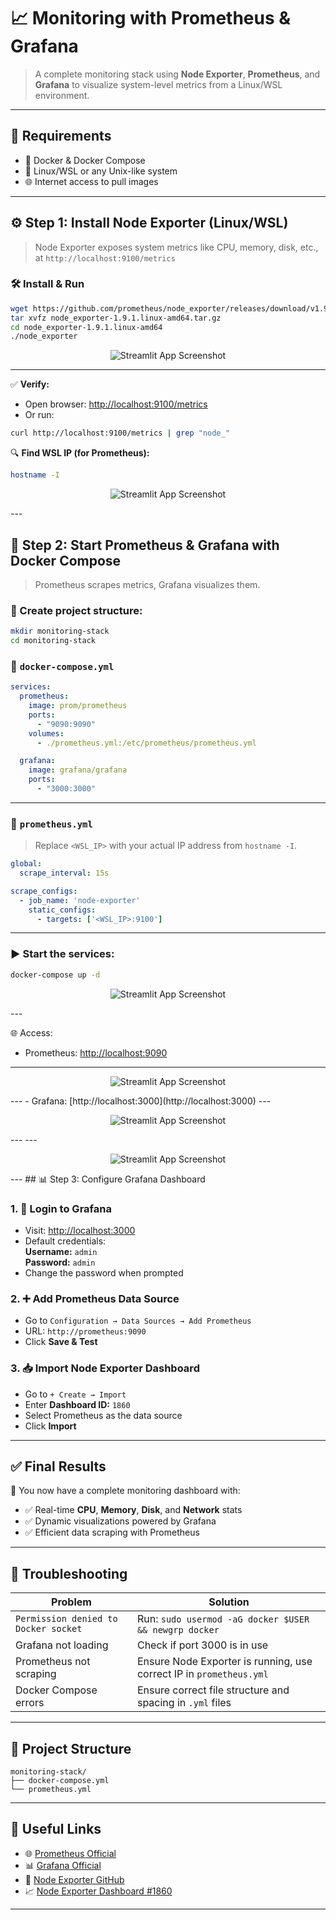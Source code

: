 
# 📈 Monitoring with Prometheus & Grafana

> A complete monitoring stack using **Node Exporter**, **Prometheus**, and **Grafana** to visualize system-level metrics from a Linux/WSL environment.



---

## 🧰 Requirements

- 🐳 Docker & Docker Compose
- 🐧 Linux/WSL or any Unix-like system
- 🌐 Internet access to pull images

---

## ⚙️ Step 1: Install Node Exporter (Linux/WSL)

> Node Exporter exposes system metrics like CPU, memory, disk, etc., at `http://localhost:9100/metrics`

### 🛠 Install & Run

```bash
wget https://github.com/prometheus/node_exporter/releases/download/v1.9.1/node_exporter-1.9.1.linux-amd64.tar.gz
tar xvfz node_exporter-1.9.1.linux-amd64.tar.gz
cd node_exporter-1.9.1.linux-amd64
./node_exporter
```
<p align="center">
  <img src="https://github.com/Himanshu5619/DevOps/blob/main/Monitoring%20with%20Prometheus%20and%20Grafana/ss/Screenshot%202025-04-20%20153915.png" alt="Streamlit App Screenshot">
</p>

---


✅ **Verify:**
- Open browser: [http://localhost:9100/metrics](http://localhost:9100/metrics)
- Or run:
```bash
curl http://localhost:9100/metrics | grep "node_"
```


🔍 **Find WSL IP (for Prometheus):**
```bash
hostname -I
```

<p align="center">
  <img src="https://github.com/Himanshu5619/DevOps/blob/main/Monitoring%20with%20Prometheus%20and%20Grafana/ss/Screenshot%202025-04-20%20160816.png" alt="Streamlit App Screenshot">
</p>
---

## 🐳 Step 2: Start Prometheus & Grafana with Docker Compose

> Prometheus scrapes metrics, Grafana visualizes them.

### 📁 Create project structure:
```bash
mkdir monitoring-stack
cd monitoring-stack
```

### 📄 `docker-compose.yml`
```yaml
services:
  prometheus:
    image: prom/prometheus
    ports:
      - "9090:9090"
    volumes:
      - ./prometheus.yml:/etc/prometheus/prometheus.yml

  grafana:
    image: grafana/grafana
    ports:
      - "3000:3000"
```

---

### 📄 `prometheus.yml`

> Replace `<WSL_IP>` with your actual IP address from `hostname -I`.

```yaml
global:
  scrape_interval: 15s

scrape_configs:
  - job_name: 'node-exporter'
    static_configs:
      - targets: ['<WSL_IP>:9100']
```

---

### ▶️ Start the services:

```bash
docker-compose up -d
```
<p align="center">
  <img src="https://github.com/Himanshu5619/DevOps/blob/main/Monitoring%20with%20Prometheus%20and%20Grafana/ss/Screenshot%202025-04-20%20160840.png" alt="Streamlit App Screenshot">
</p>
---

🌐 Access:
- Prometheus: [http://localhost:9090](http://localhost:9090)
 ---
<p align="center">
<img src="https://github.com/Himanshu5619/DevOps/blob/main/Monitoring%20with%20Prometheus%20and%20Grafana/ss/Screenshot%202025-04-20%20161019.png" alt="Streamlit App Screenshot">
</p>
---
- Grafana: [http://localhost:3000](http://localhost:3000)
---
<p align="center">
<img src="https://github.com/Himanshu5619/DevOps/blob/main/Monitoring%20with%20Prometheus%20and%20Grafana/ss/Screenshot%202025-04-20%20161008.png" alt="Streamlit App Screenshot">
</p>
---
---
<p align="center">
<img src="https://github.com/Himanshu5619/DevOps/blob/main/Monitoring%20with%20Prometheus%20and%20Grafana/ss/Screenshot%202025-04-20%20161145.png" alt="Streamlit App Screenshot">
</p>
---
## 📊 Step 3: Configure Grafana Dashboard

### 1. 🧾 Login to Grafana

- Visit: [http://localhost:3000](http://localhost:3000)
- Default credentials:  
  **Username:** `admin`  
  **Password:** `admin`  
- Change the password when prompted

### 2. ➕ Add Prometheus Data Source

- Go to `Configuration → Data Sources → Add Prometheus`
- URL: `http://prometheus:9090`
- Click **Save & Test**

### 3. 📥 Import Node Exporter Dashboard

- Go to `+ Create → Import`
- Enter **Dashboard ID:** `1860`
- Select Prometheus as the data source
- Click **Import**

---

## ✅ Final Results

🎉 You now have a complete monitoring dashboard with:

- ✅ Real-time **CPU**, **Memory**, **Disk**, and **Network** stats
- ✅ Dynamic visualizations powered by Grafana
- ✅ Efficient data scraping with Prometheus

---

## 🔧 Troubleshooting

| Problem | Solution |
|--------|----------|
| `Permission denied to Docker socket` | Run: `sudo usermod -aG docker $USER && newgrp docker` |
| Grafana not loading | Check if port 3000 is in use |
| Prometheus not scraping | Ensure Node Exporter is running, use correct IP in `prometheus.yml` |
| Docker Compose errors | Ensure correct file structure and spacing in `.yml` files |

---

## 📂 Project Structure

```
monitoring-stack/
├── docker-compose.yml
└── prometheus.yml
```

---

## 🧠 Useful Links

- 🌐 [Prometheus Official](https://prometheus.io/)
- 📊 [Grafana Official](https://grafana.com/)
- 🧪 [Node Exporter GitHub](https://github.com/prometheus/node_exporter)
- 📈 [Node Exporter Dashboard #1860](https://grafana.com/grafana/dashboards/1860)

---
